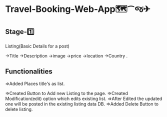 # Travel-Booking-Web-App🗺️⁀જ✈︎

## Stage-1️⃣
Listing(Basic Details for a post)

->Title
->Description
->image
->price
->location
->Country
.
## Functionalities 

=>Added Places title's as list.

=>Created Button to Add new Listing to the page.
=>Created Modification(edit) option which edits existing list.
=>After Edited the updated one will be posted in the existing listing data DB.
=>Added Delete Button to delete listing.
